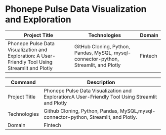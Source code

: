 # Phonepe Pulse Data Visualization and Exploration


| Project Title | Technologies | Domain |
| --- | --- | --- |
| Phonepe Pulse Data Visualization and Exploration: A User-Friendly Tool Using Streamlit and Plotly | GitHub Cloning, Python, Pandas, MySQL, mysql-connector-python, Streamlit, and Plotly | Fintech |




| Command | Description |
| --- | --- |
| Project Title | Phonepe Pulse Data Visualization and Exploration:A User-Friendly Tool Using Streamlit and Plotly |
| Technologies | Github Cloning, Python, Pandas, MySQL,mysql-connector-python, Streamlit, and Plotly.|
| Domain | Fintech |
